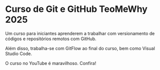 # Curso de Git e GitHub TeoMeWhy 2025

Um curso para iniciantes aprenderem a trabalhar com versionamento de códigos e repositórios remotos com GitHub.

Além disso, trabalha-se com GitFlow ao final do curso, bem como Visual Studio Code.

O curso no YouTube é maravilhoso. Confira!